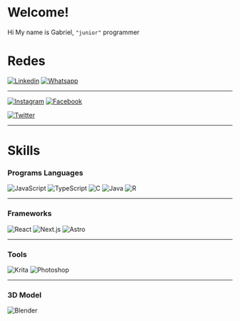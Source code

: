 # Welcome!
Hi My name is Gabriel, `"junior"` programmer

# Redes

[![Linkedin](https://img.shields.io/badge/Twitch-9146FF?style=for-the-badge&logo=twitch&logoColor=white)](https://www.linkedin.com/in/hugo-gabriel-frosoni-53566129b/)
[![Whatsapp](https://img.shields.io/badge/Whatsapp-%2325D366?style=for-the-badge&logo=Whatsapp&logoColor=white)](https://wa.me/5493813637400)
 
 ---
 
[![Instagram](https://img.shields.io/badge/-instagram-%23E4405F?style=for-the-badge&logo=instagram&logoColor=white
)](https://www.instagram.com/hugo_gabriel_frosoni/) 
[![Facebook](https://img.shields.io/badge/-Facebook-%230866FF?style=for-the-badge&logo=Facebook&logoColor=white
)](https://www.facebook.com/profile.php?id=61558336231979&locale=es_LA)

[![Twitter](https://img.shields.io/badge/Twitter-%23000000?style=for-the-badge&logo=x&logoColor=white)](https://x.com/Gabyfroso)

---

# Skills

### Programs Languages

![JavaScript](https://img.shields.io/badge/JavaScript-F7DF1E?style=flat&logo=javascript&logoColor=black)
![TypeScript](https://img.shields.io/badge/TypeScript-3178C6?style=flat&logo=typescript&logoColor=white)
![C](https://img.shields.io/badge/C-00599C?style=flat&logo=c&logoColor=white)
![Java](https://img.shields.io/badge/Java-007396?style=flat&logo=java&logoColor=white)
![R](https://img.shields.io/badge/R-276DC3?style=flat&logo=r&logoColor=white)

---

### Frameworks

![React](https://img.shields.io/badge/React-61DAFB?style=flat&logo=react&logoColor=black)
![Next.js](https://img.shields.io/badge/Next.js-000000?style=flat&logo=next.js&logoColor=white)
![Astro](https://img.shields.io/badge/Astro-FF5D01?style=flat&logo=astro&logoColor=white)

---

### Tools

![Krita](https://img.shields.io/badge/Krita-3F9B8A?style=flat&logo=krita&logoColor=white)
![Photoshop](https://img.shields.io/badge/Photoshop-31A8FF?style=flat&logo=adobe-photoshop&logoColor=white)

---

### 3D Model
![Blender](https://img.shields.io/badge/Blender-F5792A?style=flat&logo=blender&logoColor=white)
